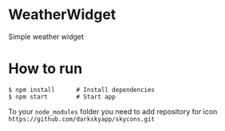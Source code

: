 # WeatherWidget

Simple weather widget 

# How to run
```
$ npm install      # Install dependencies
$ npm start        # Start app
```

To your `node_modules` folder you need to add repository for icon
`https://github.com/darkskyapp/skycons.git`